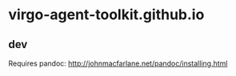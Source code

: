 virgo-agent-toolkit.github.io
=============================

dev
---

Requires pandoc: http://johnmacfarlane.net/pandoc/installing.html
